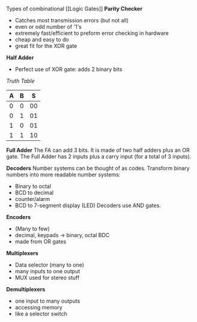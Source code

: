 Types of combinational [[Logic Gates]]
**Parity Checker**
- Catches most transmission errors (but not all)
- even or odd number of '1's
- extremely fast/efficient to preform error checking in hardware
- cheap and easy to do
- great fit for the XOR gate

**Half Adder**
- Perfect use of XOR gate: adds 2 binary bits

*Truth Table*

| A   | B   | S   |
| --- | --- | --- |
| 0   | 0   | 00   |
| 0   | 1   | 01   |
| 1   | 0   | 01   |
| 1   | 1   | 10   |


**Full Adder**
The FA can add 3 bits. It is made of two half adders plus an OR gate. The Full Adder has 2 inputs plus a carry input (for a total of 3 inputs). 

**Decoders**
Number systems can be thought of as codes. Transform binary numbers into more readable number systems:
- Binary to octal
- BCD to decimal
- counter/alarm
- BCD to 7-segment display (LED)
Decoders use AND gates.

**Encoders**
- (Many to few)
- decimal, keypads -> binary, octal BDC
- made from OR gates

**Multiplexers**
- Data selector (many to one)
- many inputs to one output
- MUX used for stereo stuff

**Demultiplexers**
- one input to many outputs
- accessing memory
- like a selector switch

